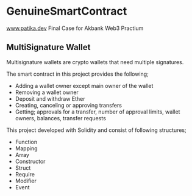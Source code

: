 # GenuineSmartContract
www.patika.dev Final Case for Akbank Web3 Practium

## MultiSignature Wallet

Multisignature wallets are crypto wallets that need multiple signatures.

The smart contract in this project provides the following;
- Adding a wallet owner except main owner of the wallet
- Removing a wallet owner
- Deposit and withdraw Ether
- Creating, canceling or approving transfers
- Getting; approvals for a transfer, number of approval limits, wallet owners, balances, transfer requests

This project developed with Solidity and consist of following structures;
- Function
- Mapping
- Array
- Constructor
- Struct
- Require
- Modifier
- Event
